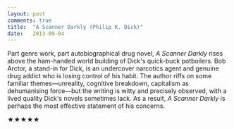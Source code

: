 ```yaml
---
layout: post
comments: true
title:  "A Scanner Darkly (Philip K. Dick)"
date:   2013-09-04
---
```


Part genre work, part autobiographical drug novel, *A Scanner Darkly* rises above the ham-handed world building of Dick's quick-buck potboilers. Bob Arctor, a stand-in for Dick, is an undercover narcotics agent and genuine drug addict who is losing control of his habit. The author riffs on some familiar themes—unreality, cognitive breakdown, capitalism as dehumanising force—but the writing is witty and precisely observed, with a lived quality Dick's novels sometimes lack. As a result, *A Scanner Darkly* is perhaps the most effective statement of his concerns.

★★★★★
